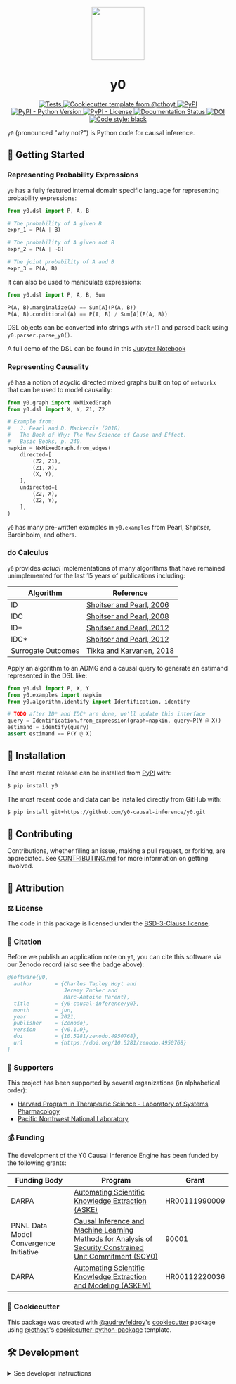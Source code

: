 <p align="center">
  <img src="docs/source/logo.png" height="120"> 
</p>

<h1 align="center">
  y0
</h1>

<p align="center">
    <a href="https://github.com/y0-causal-inference/y0/actions?query=workflow%3ATests">
        <img alt="Tests" src="https://github.com/y0-causal-inference/y0/workflows/Tests/badge.svg" />
    </a>
   <a href="https://github.com/cthoyt/cookiecutter-python-package">
      <img alt="Cookiecutter template from @cthoyt" src="https://img.shields.io/badge/Cookiecutter-snekpack-blue" /> 
   </a>
    <a href="https://pypi.org/project/y0">
        <img alt="PyPI" src="https://img.shields.io/pypi/v/y0" />
    </a>
    <a href="https://pypi.org/project/y0">
        <img alt="PyPI - Python Version" src="https://img.shields.io/pypi/pyversions/y0" />
    </a>
    <a href="https://github.com/y0-causal-inference/y0/blob/main/LICENSE">
        <img alt="PyPI - License" src="https://img.shields.io/pypi/l/y0" />
    </a>
    <a href='https://y0.readthedocs.io/en/latest/?badge=latest'>
        <img src='https://readthedocs.org/projects/y0/badge/?version=latest' alt='Documentation Status' />
    </a>
    <a href="https://zenodo.org/badge/latestdoi/328745468">
        <img src="https://zenodo.org/badge/328745468.svg" alt="DOI">
    </a>
    <a href="https://github.com/psf/black">
        <img src="https://img.shields.io/badge/code%20style-black-000000.svg" alt="Code style: black" />
    </a>
</p>

`y0` (pronounced "why not?") is Python code for causal inference.

## 💪 Getting Started

### Representing Probability Expressions

`y0` has a fully featured internal domain specific language for representing
probability expressions:

```python
from y0.dsl import P, A, B

# The probability of A given B
expr_1 = P(A | B)

# The probability of A given not B
expr_2 = P(A | ~B)

# The joint probability of A and B
expr_3 = P(A, B)
```

It can also be used to manipulate expressions:

```python
from y0.dsl import P, A, B, Sum

P(A, B).marginalize(A) == Sum[A](P(A, B))
P(A, B).conditional(A) == P(A, B) / Sum[A](P(A, B))
```

DSL objects can be converted into strings with `str()` and parsed back
using `y0.parser.parse_y0()`.

A full demo of the DSL can be found in this
[Jupyter Notebook](https://github.com/y0-causal-inference/y0/blob/main/notebooks/DSL%20Demo.ipynb)

### Representing Causality

`y0` has a notion of acyclic directed mixed graphs built on top of
`networkx` that can be used to model causality:

```python
from y0.graph import NxMixedGraph
from y0.dsl import X, Y, Z1, Z2

# Example from:
#   J. Pearl and D. Mackenzie (2018)
#   The Book of Why: The New Science of Cause and Effect.
#   Basic Books, p. 240.
napkin = NxMixedGraph.from_edges(
    directed=[
        (Z2, Z1),
        (Z1, X),
        (X, Y),
    ],
    undirected=[
        (Z2, X),
        (Z2, Y),
    ],
)
```

`y0` has many pre-written examples in `y0.examples` from Pearl, Shpitser,
Bareinboim, and others.

### do Calculus

`y0` provides _actual_ implementations of many algorithms that have remained
unimplemented for the last 15 years of publications including:

| Algorithm          | Reference                                                                   |
|--------------------|-----------------------------------------------------------------------------|
| ID                 | [Shpitser and Pearl, 2006](https://dl.acm.org/doi/10.5555/1597348.1597382)  |
| IDC                | [Shpitser and Pearl, 2008](https://www.jmlr.org/papers/v9/shpitser08a.html) |
| ID*                | [Shpitser and Pearl, 2012](https://arxiv.org/abs/1206.5294)                 |
| IDC*               | [Shpitser and Pearl, 2012](https://arxiv.org/abs/1206.5294)                 |
| Surrogate Outcomes | [Tikka and Karvanen, 2018](https://arxiv.org/abs/1806.07172)                |

Apply an algorithm to an ADMG and a causal query to generate an estimand
represented in the DSL like:

```python
from y0.dsl import P, X, Y
from y0.examples import napkin
from y0.algorithm.identify import Identification, identify

# TODO after ID* and IDC* are done, we'll update this interface
query = Identification.from_expression(graph=napkin, query=P(Y @ X))
estimand = identify(query)
assert estimand == P(Y @ X)
```

## 🚀 Installation

The most recent release can be installed from
[PyPI](https://pypi.org/project/y0/) with:

```bash
$ pip install y0
```

The most recent code and data can be installed directly from GitHub with:

```bash
$ pip install git+https://github.com/y0-causal-inference/y0.git
```

## 👐 Contributing

Contributions, whether filing an issue, making a pull request, or forking, are appreciated. See
[CONTRIBUTING.md](https://github.com/y0-causal-inference/y0/blob/master/.github/CONTRIBUTING.md) for more information on getting
involved.

## 👋 Attribution

### ⚖️ License

The code in this package is licensed under the [BSD-3-Clause
license](https://github.com/y0-causal-inference/y0/blob/master/LICENSE).

### 📖 Citation

Before we publish an application note on `y0`, you can cite this software
via our Zenodo record (also see the badge above):

```bibtex
@software{y0,
  author       = {Charles Tapley Hoyt and
                  Jeremy Zucker and
                  Marc-Antoine Parent},
  title        = {y0-causal-inference/y0},
  month        = jun,
  year         = 2021,
  publisher    = {Zenodo},
  version      = {v0.1.0},
  doi          = {10.5281/zenodo.4950768},
  url          = {https://doi.org/10.5281/zenodo.4950768}
}
```

### 🙏 Supporters

This project has been supported by several organizations (in alphabetical order):

- [Harvard Program in Therapeutic Science - Laboratory of Systems Pharmacology](https://hits.harvard.edu/the-program/laboratory-of-systems-pharmacology/)
- [Pacific Northwest National Laboratory](https://www.pnnl.org/)

### 💰 Funding

The development of the Y0 Causal Inference Engine has been funded by the following grants:

| Funding Body                                             | Program                                                                                                                       | Grant           |
|----------------------------------------------------------|-------------------------------------------------------------------------------------------------------------------------------|-----------------|
| DARPA                                                    | [Automating Scientific Knowledge Extraction (ASKE)](https://www.darpa.mil/program/automating-scientific-knowledge-extraction) | HR00111990009   |
| PNNL Data Model Convergence Initiative    | [Causal Inference and Machine Learning Methods for Analysis of Security Constrained Unit Commitment (SCY0)](https://www.pnnl.gov/projects/dmc/converged-applications-projects) | 90001   |
| DARPA                                                    |  [Automating Scientific Knowledge Extraction and Modeling (ASKEM)](https://www.darpa.mil/program/automating-scientific-knowledge-extraction-and-modeling) |  HR00112220036  |

### 🍪 Cookiecutter

This package was created with [@audreyfeldroy](https://github.com/audreyfeldroy)'s
[cookiecutter](https://github.com/cookiecutter/cookiecutter) package using [@cthoyt](https://github.com/cthoyt)'s
[cookiecutter-python-package](https://github.com/cthoyt/cookiecutter-python-package) template.

## 🛠️ Development

<details>
  <summary>See developer instructions</summary>

The final section of the README is for if you want to get involved by making a code contribution.

### Developer Installation

To install in development mode, use the following:

```bash
$ git clone git+https://github.com/y0-causal-inference/y0.git
$ cd y0
$ pip install -e .
```

### ❓ Testing

After cloning the repository and installing `tox` with `pip install tox`, the unit tests in the `tests/` folder can be
run reproducibly with:

```shell
$ tox
```

Additionally, these tests are automatically re-run with each commit in a [GitHub Action](https://github.com/y0-causal-inference/y0/actions?query=workflow%3ATests).

### 📦 Making a Release

After installing the package in development mode and installing
`tox` with `pip install tox`, the commands for making a new release are contained within the `finish` environment
in `tox.ini`. Run the following from the shell:

```shell
$ tox -e finish
```

This script does the following:

1. Uses BumpVersion to switch the version number in the `setup.cfg` and
   `src/y0/version.py` to not have the `-dev` suffix
2. Packages the code in both a tar archive and a wheel
3. Uploads to PyPI using `twine`. Be sure to have a `.pypirc` file configured to avoid the need for manual input at this
   step
4. Push to GitHub. You'll need to make a release going with the commit where the version was bumped.
5. Bump the version to the next patch. If you made big changes and want to bump the version by minor, you can
   use `tox -e bumpversion minor` after.

</details>
